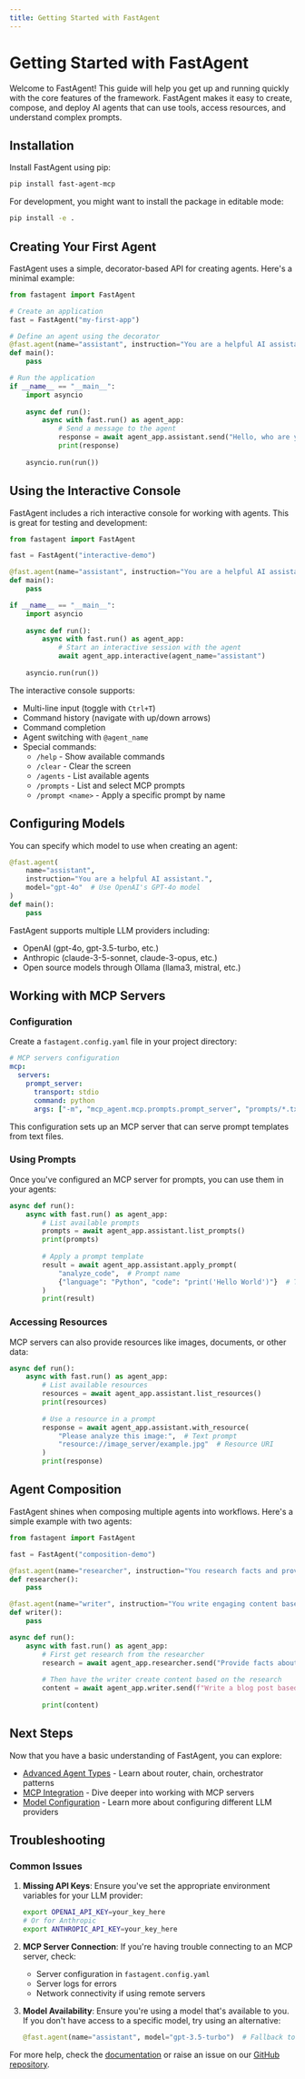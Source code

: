```yaml
---
title: Getting Started with FastAgent
---
```


# Getting Started with FastAgent

Welcome to FastAgent! This guide will help you get up and running quickly with the core features of the framework. FastAgent makes it easy to create, compose, and deploy AI agents that can use tools, access resources, and understand complex prompts.

## Installation

Install FastAgent using pip:

```bash
pip install fast-agent-mcp
```

For development, you might want to install the package in editable mode:

```bash
pip install -e .
```

## Creating Your First Agent

FastAgent uses a simple, decorator-based API for creating agents. Here's a minimal example:

```python
from fastagent import FastAgent

# Create an application
fast = FastAgent("my-first-app")

# Define an agent using the decorator
@fast.agent(name="assistant", instruction="You are a helpful AI assistant.")
def main():
    pass

# Run the application
if __name__ == "__main__":
    import asyncio
    
    async def run():
        async with fast.run() as agent_app:
            # Send a message to the agent
            response = await agent_app.assistant.send("Hello, who are you?")
            print(response)
    
    asyncio.run(run())
```

## Using the Interactive Console

FastAgent includes a rich interactive console for working with agents. This is great for testing and development:

```python
from fastagent import FastAgent

fast = FastAgent("interactive-demo")

@fast.agent(name="assistant", instruction="You are a helpful AI assistant.")
def main():
    pass

if __name__ == "__main__":
    import asyncio
    
    async def run():
        async with fast.run() as agent_app:
            # Start an interactive session with the agent
            await agent_app.interactive(agent_name="assistant")
    
    asyncio.run(run())
```

The interactive console supports:

- Multi-line input (toggle with `Ctrl+T`)
- Command history (navigate with up/down arrows)
- Command completion
- Agent switching with `@agent_name`
- Special commands:
  - `/help` - Show available commands
  - `/clear` - Clear the screen
  - `/agents` - List available agents
  - `/prompts` - List and select MCP prompts
  - `/prompt <name>` - Apply a specific prompt by name

## Configuring Models

You can specify which model to use when creating an agent:

```python
@fast.agent(
    name="assistant",
    instruction="You are a helpful AI assistant.",
    model="gpt-4o"  # Use OpenAI's GPT-4o model
)
def main():
    pass
```

FastAgent supports multiple LLM providers including:

- OpenAI (gpt-4o, gpt-3.5-turbo, etc.)
- Anthropic (claude-3-5-sonnet, claude-3-opus, etc.)
- Open source models through Ollama (llama3, mistral, etc.)

## Working with MCP Servers

### Configuration

Create a `fastagent.config.yaml` file in your project directory:

```yaml
# MCP servers configuration
mcp:
  servers:
    prompt_server:
      transport: stdio
      command: python
      args: ["-m", "mcp_agent.mcp.prompts.prompt_server", "prompts/*.txt"]
```

This configuration sets up an MCP server that can serve prompt templates from text files.

### Using Prompts

Once you've configured an MCP server for prompts, you can use them in your agents:

```python
async def run():
    async with fast.run() as agent_app:
        # List available prompts
        prompts = await agent_app.assistant.list_prompts()
        print(prompts)
        
        # Apply a prompt template
        result = await agent_app.assistant.apply_prompt(
            "analyze_code",  # Prompt name
            {"language": "Python", "code": "print('Hello World')"}  # Template variables
        )
        print(result)
```

### Accessing Resources

MCP servers can also provide resources like images, documents, or other data:

```python
async def run():
    async with fast.run() as agent_app:
        # List available resources
        resources = await agent_app.assistant.list_resources()
        print(resources)
        
        # Use a resource in a prompt
        response = await agent_app.assistant.with_resource(
            "Please analyze this image:",  # Text prompt
            "resource://image_server/example.jpg"  # Resource URI
        )
        print(response)
```

## Agent Composition

FastAgent shines when composing multiple agents into workflows. Here's a simple example with two agents:

```python
from fastagent import FastAgent

fast = FastAgent("composition-demo")

@fast.agent(name="researcher", instruction="You research facts and provide accurate information.")
def researcher():
    pass

@fast.agent(name="writer", instruction="You write engaging content based on information.")
def writer():
    pass

async def run():
    async with fast.run() as agent_app:
        # First get research from the researcher
        research = await agent_app.researcher.send("Provide facts about quantum computing")
        
        # Then have the writer create content based on the research
        content = await agent_app.writer.send(f"Write a blog post based on this research: {research}")
        
        print(content)
```

## Next Steps

Now that you have a basic understanding of FastAgent, you can explore:

- [Advanced Agent Types](../agents/architecture.md) - Learn about router, chain, orchestrator patterns
- [MCP Integration](../mcp/index.md) - Dive deeper into working with MCP servers
- [Model Configuration](../models/index.md) - Learn more about configuring different LLM providers

## Troubleshooting

### Common Issues

1. **Missing API Keys**: Ensure you've set the appropriate environment variables for your LLM provider:
   ```bash
   export OPENAI_API_KEY=your_key_here
   # Or for Anthropic
   export ANTHROPIC_API_KEY=your_key_here
   ```

2. **MCP Server Connection**: If you're having trouble connecting to an MCP server, check:
   - Server configuration in `fastagent.config.yaml`
   - Server logs for errors
   - Network connectivity if using remote servers

3. **Model Availability**: Ensure you're using a model that's available to you. If you don't have access to a specific model, try using an alternative:
   ```python
   @fast.agent(name="assistant", model="gpt-3.5-turbo")  # Fallback to a more accessible model
   ```

For more help, check the [documentation](https://fast-agent.ai) or raise an issue on our [GitHub repository](https://github.com/evalstate/fast-agent).
